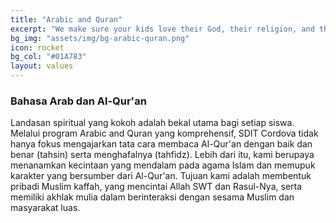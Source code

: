 ```yaml
---
title: "Arabic and Quran"
excerpt: "We make sure your kids love their God, their religion, and their fellow Muslims."
bg_img: "assets/img/bg-arabic-quran.png"
icon: rocket
bg_col: "#01A783"
layout: values
---
```


### Bahasa Arab dan Al-Qur'an

Landasan spiritual yang kokoh adalah bekal utama bagi setiap siswa. Melalui program Arabic and Quran yang komprehensif, SDIT Cordova tidak hanya fokus mengajarkan tata cara membaca Al-Qur'an dengan baik dan benar (tahsin) serta menghafalnya (tahfidz). Lebih dari itu, kami berupaya menanamkan kecintaan yang mendalam pada agama Islam dan memupuk karakter yang bersumber dari Al-Qur'an. Tujuan kami adalah membentuk pribadi Muslim kaffah, yang mencintai Allah SWT dan Rasul-Nya, serta memiliki akhlak mulia dalam berinteraksi dengan sesama Muslim dan masyarakat luas.